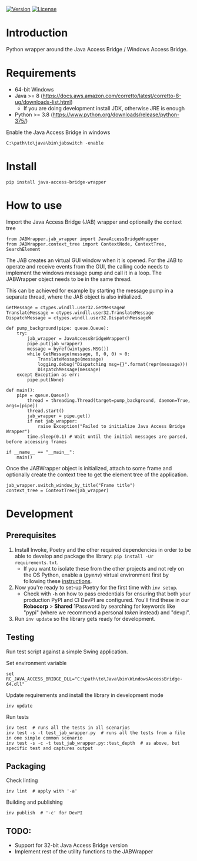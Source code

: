[![Version](https://img.shields.io/pypi/v/java-access-bridge-wrapper.svg?label=version)](https://pypi.org/project/java-access-bridge-wrapper/)
[![License](https://img.shields.io/pypi/l/java-access-bridge-wrapper.svg)](http://www.apache.org/licenses/LICENSE-2.0.html)

# Introduction

Python wrapper around the Java Access Bridge / Windows Access Bridge.

# Requirements

* 64-bit Windows
* Java >= 8 (https://docs.aws.amazon.com/corretto/latest/corretto-8-ug/downloads-list.html)
  * If you are doing development install JDK, otherwise JRE is enough
* Python >= 3.8 (https://www.python.org/downloads/release/python-375/)

Enable the Java Access Bridge in windows

    C:\path\to\java\bin\jabswitch -enable

# Install

    pip install java-access-bridge-wrapper

# How to use

Import the Java Access Bridge (JAB) wrapper and optionally the context tree

    from JABWrapper.jab_wrapper import JavaAccessBridgeWrapper
    from JABWrapper.context_tree import ContextNode, ContextTree, SearchElement

The JAB creates an virtual GUI window when it is opened. For the JAB to operate and receive events from the GUI, the calling code needs to implement the windows
message pump and call it in a loop. The JABWrapper object needs to be in the same thread.

This can be achieved for example by starting the message pump in a separate thread, where the JAB object is also initialized.

    GetMessage = ctypes.windll.user32.GetMessageW
    TranslateMessage = ctypes.windll.user32.TranslateMessage
    DispatchMessage = ctypes.windll.user32.DispatchMessageW

    def pump_background(pipe: queue.Queue):
        try:
            jab_wrapper = JavaAccessBridgeWrapper()
            pipe.put(jab_wrapper)
            message = byref(wintypes.MSG())
            while GetMessage(message, 0, 0, 0) > 0:
                TranslateMessage(message)
                logging.debug("Dispatching msg={}".format(repr(message)))
                DispatchMessage(message)
        except Exception as err:
            pipe.put(None)

    def main():
        pipe = queue.Queue()
            thread = threading.Thread(target=pump_background, daemon=True, args=[pipe])
            thread.start()
            jab_wrapper = pipe.get()
            if not jab_wrapper:
                raise Exception("Failed to initialize Java Access Bridge Wrapper")
            time.sleep(0.1) # Wait until the initial messages are parsed, before accessing frames

    if __name__ == "__main__":
        main()

Once the JABWrapper object is initialized, attach to some frame and optionally create the context tree to get the element tree of the application.

    jab_wrapper.switch_window_by_title("Frame title")
    context_tree = ContextTree(jab_wrapper)

# Development

## Prerequisites

1. Install Invoke, Poetry and the other required dependencies in order to be able to develop and package the library:
   `pip install -Ur requirements.txt`.
   - If you want to isolate these from the other projects and not rely on the OS
     Python, enable a (_pyenv_) virtual environment first by following these
     [instructions](https://github.com/robocorp/rpaframework/blob/master/docs/source/contributing/development.md#virtual-environments).
2. Now you're ready to set-up Poetry for the first time with `inv setup`.
   - Check with `-h` on how to pass credentials for ensuring that both your production  PyPI and CI DevPI are
     configured. You'll find these in our **Robocorp** > **Shared** 1Password by searching for keywords like "pypi"
     (where we recommend a personal _token_ instead) and "devpi".
3. Run `inv update` so the library gets ready for development.

## Testing

Run test script against a simple Swing application.

Set environment variable

    set RC_JAVA_ACCESS_BRIDGE_DLL="C:\path\to\Java\bin\WindowsAccessBridge-64.dll"

Update requirements and install the library in development mode

    inv update

Run tests

    inv test  # runs all the tests in all scenarios
    inv test -s -t test_jab_wrapper.py  # runs all the tests from a file in one simple common scenario
    inv test -s -c -t test_jab_wrapper.py::test_depth  # as above, but specific test and captures output

## Packaging

Check linting

    inv lint  # apply with '-a'

Building and publishing

    inv publish  # '-c' for DevPI

## TODO:

* Support for 32-bit Java Access Bridge version
* Implement rest of the utility functions to the JABWrapper
